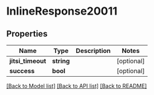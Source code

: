 # InlineResponse20011

## Properties
Name | Type | Description | Notes
------------ | ------------- | ------------- | -------------
**jitsi_timeout** | **string** |  | [optional] 
**success** | **bool** |  | [optional] 

[[Back to Model list]](../../README.md#documentation-for-models) [[Back to API list]](../../README.md#documentation-for-api-endpoints) [[Back to README]](../../README.md)

